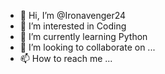 - 👋 Hi, I’m @Ironavenger24
- 👀 I’m interested in Coding
- 🌱 I’m currently learning Python
- 💞️ I’m looking to collaborate on ...
- 📫 How to reach me ...

<!---
Ironavenger24/Ironavenger24 is a ✨ special ✨ repository because its `README.md` (this file) appears on your GitHub profile.
You can click the Preview link to take a look at your changes.
--->
